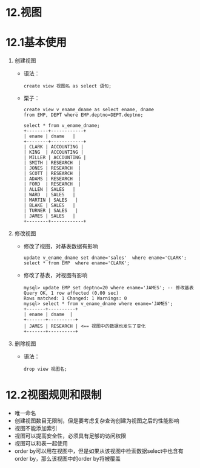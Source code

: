 # 12.视图

# 12.1基本使用

1. 创建视图

   - 语法：

     ```
     create view 视图名 as select 语句;
     ```

     

   - 栗子：

     ```
     create view v_ename_dname as select ename, dname
     from EMP, DEPT where EMP.deptno=DEPT.deptno;
     
     select * from v_ename_dname;
     +--------+------------+
     | ename | dname   |
     +--------+------------+
     | CLARK | ACCOUNTING |
     | KING  | ACCOUNTING |
     | MILLER | ACCOUNTING |
     | SMITH | RESEARCH  |
     | JONES | RESEARCH  |
     | SCOTT | RESEARCH  |
     | ADAMS | RESEARCH  |
     | FORD  | RESEARCH  |
     | ALLEN | SALES   |
     | WARD  | SALES   |
     | MARTIN | SALES   |
     | BLAKE | SALES   |
     | TURNER | SALES   |
     | JAMES | SALES   |
     +--------+------------+
     ```

     

2. 修改视图

   - 修改了视图，对基表数据有影响

     ```
     update v_ename_dname set dname='sales'  where ename='CLARK';
     select * from EMP  where ename='CLARK';
     ```

     

   - 修改了基表，对视图有影响

     ```
     mysql> update EMP set deptno=20 where ename='JAMES'; -- 修改基表
     Query OK, 1 row affected (0.00 sec)
     Rows matched: 1 Changed: 1 Warnings: 0
     mysql> select * from v_ename_dname where ename='JAMES';
     +-------+----------+
     | ename | dname  |
     +-------+----------+
     | JAMES | RESEARCH | <== 视图中的数据也发生了变化
     +-------+----------+
     ```

     

3. 删除视图

   - 语法：

     ```
     drop view 视图名;
     ```

     

# 12.2视图规则和限制

- 唯一命名
- 创建视图数目无限制，但是要考虑复杂查询创建为视图之后的性能影响
- 视图不能添加索引
- 视图可以提高安全性，必须具有足够的访问权限
- 视图可以和表一起使用
- order by可以用在视图中，但是如果从该视图中检索数据select中也含有order by，那么该视图中的order by将被覆盖